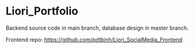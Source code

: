 # Liori_Portfolio

Backend source code in main branch, database design in master branch.

Frontend repo: https://github.com/pdtbinh/Liori_SocialMedia_Frontend
